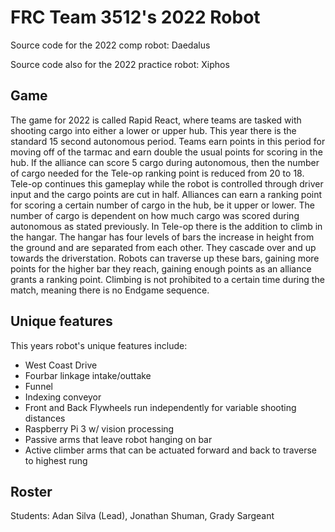 # FRC Team 3512's 2022 Robot

Source code for the 2022 comp robot: Daedalus

Source code also for the 2022 practice robot: Xiphos

## Game

The game for 2022 is called Rapid React, where teams are tasked with shooting cargo into either a lower or upper hub. This year there is the standard 15 second autonomous period. Teams earn points in this period for moving off of the tarmac and earn double the usual points for scoring in the hub. If the alliance can score 5 cargo during autonomous, then the number of cargo needed for the Tele-op ranking point is reduced from 20 to 18. Tele-op continues this gameplay while the robot is controlled through driver input and the cargo points are cut in half. Alliances can earn a ranking point for scoring a certain number of cargo in the hub, be it upper or lower. The number of cargo is dependent on how much cargo was scored during autonomous as stated previously. In Tele-op there is the addition to climb in the hangar. The hangar has four levels of bars the increase in height from the ground and are separated from each other. They cascade over and up towards the driverstation. Robots can traverse up these bars, gaining more points for the higher bar they reach, gaining enough points as an alliance grants a ranking point. Climbing is not prohibited to a certain time during the match, meaning there is no Endgame sequence.

## Unique features

This years robot's unique features include:

- West Coast Drive
- Fourbar linkage intake/outtake
- Funnel
- Indexing conveyor
- Front and Back Flywheels run independently for variable shooting distances
- Raspberry Pi 3 w/ vision processing
- Passive arms that leave robot hanging on bar
- Active climber arms that can be actuated forward and back to traverse to highest rung

## Roster

Students: Adan Silva (Lead), Jonathan Shuman, Grady Sargeant
